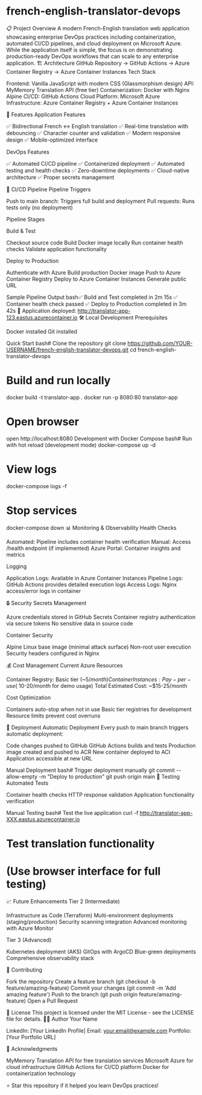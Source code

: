 # french-english-translator-devops

📋 Project Overview
A modern French-English translation web application showcasing enterprise DevOps practices including containerization, automated CI/CD pipelines, and cloud deployment on Microsoft Azure.
While the application itself is simple, the focus is on demonstrating production-ready DevOps workflows that can scale to any enterprise application.
🏗️ Architecture
GitHub Repository → GitHub Actions → Azure Container Registry → Azure Container Instances
Tech Stack

Frontend: Vanilla JavaScript with modern CSS (Glassmorphism design)
API: MyMemory Translation API (free tier)
Containerization: Docker with Nginx Alpine
CI/CD: GitHub Actions
Cloud Platform: Microsoft Azure
Infrastructure: Azure Container Registry + Azure Container Instances

🚀 Features
Application Features

✅ Bidirectional French ↔ English translation
✅ Real-time translation with debouncing
✅ Character counter and validation
✅ Modern responsive design
✅ Mobile-optimized interface

DevOps Features

✅ Automated CI/CD pipeline
✅ Containerized deployment
✅ Automated testing and health checks
✅ Zero-downtime deployments
✅ Cloud-native architecture
✅ Proper secrets management

🔄 CI/CD Pipeline
Pipeline Triggers

Push to main branch: Triggers full build and deployment
Pull requests: Runs tests only (no deployment)

Pipeline Stages

Build & Test

Checkout source code
Build Docker image locally
Run container health checks
Validate application functionality


Deploy to Production

Authenticate with Azure
Build production Docker image
Push to Azure Container Registry
Deploy to Azure Container Instances
Generate public URL



Sample Pipeline Output
bash✅ Build and Test completed in 2m 15s
✅ Container health check passed
✅ Deploy to Production completed in 3m 42s
🚀 Application deployed: http://translator-app-123.eastus.azurecontainer.io
🛠️ Local Development
Prerequisites

Docker installed
Git installed

Quick Start
bash# Clone the repository
git clone https://github.com/YOUR-USERNAME/french-english-translator-devops.git
cd french-english-translator-devops

# Build and run locally
docker build -t translator-app .
docker run -p 8080:80 translator-app

# Open browser
open http://localhost:8080
Development with Docker Compose
bash# Run with hot reload (development mode)
docker-compose up -d

# View logs
docker-compose logs -f

# Stop services
docker-compose down
📊 Monitoring & Observability
Health Checks

Automated: Pipeline includes container health verification
Manual: Access /health endpoint (if implemented)
Azure Portal: Container insights and metrics

Logging

Application Logs: Available in Azure Container Instances
Pipeline Logs: GitHub Actions provides detailed execution logs
Access Logs: Nginx access/error logs in container

🔒 Security
Secrets Management

Azure credentials stored in GitHub Secrets
Container registry authentication via secure tokens
No sensitive data in source code

Container Security

Alpine Linux base image (minimal attack surface)
Non-root user execution
Security headers configured in Nginx

💰 Cost Management
Current Azure Resources

Container Registry: Basic tier (~$5/month)
Container Instances: Pay-per-use (~$10-20/month for demo usage)
Total Estimated Cost: ~$15-25/month

Cost Optimization

Containers auto-stop when not in use
Basic tier registries for development
Resource limits prevent cost overruns

🚀 Deployment
Automatic Deployment
Every push to main branch triggers automatic deployment:

Code changes pushed to GitHub
GitHub Actions builds and tests
Production image created and pushed to ACR
New container deployed to ACI
Application accessible at new URL

Manual Deployment
bash# Trigger deployment manually
git commit --allow-empty -m "Deploy to production"
git push origin main
🧪 Testing
Automated Tests

Container health checks
HTTP response validation
Application functionality verification

Manual Testing
bash# Test the live application
curl -f http://translator-app-XXX.eastus.azurecontainer.io

# Test translation functionality
# (Use browser interface for full testing)
📈 Future Enhancements
Tier 2 (Intermediate)

 Infrastructure as Code (Terraform)
 Multi-environment deployments (staging/production)
 Security scanning integration
 Advanced monitoring with Azure Monitor

Tier 3 (Advanced)

 Kubernetes deployment (AKS)
 GitOps with ArgoCD
 Blue-green deployments
 Comprehensive observability stack

🤝 Contributing

Fork the repository
Create a feature branch (git checkout -b feature/amazing-feature)
Commit your changes (git commit -m 'Add amazing feature')
Push to the branch (git push origin feature/amazing-feature)
Open a Pull Request

📝 License
This project is licensed under the MIT License - see the LICENSE file for details.
👨‍💻 Author
Your Name

LinkedIn: [Your LinkedIn Profile]
Email: your.email@example.com
Portfolio: [Your Portfolio URL]

🙏 Acknowledgments

MyMemory Translation API for free translation services
Microsoft Azure for cloud infrastructure
GitHub Actions for CI/CD platform
Docker for containerization technology


⭐ Star this repository if it helped you learn DevOps practices!
